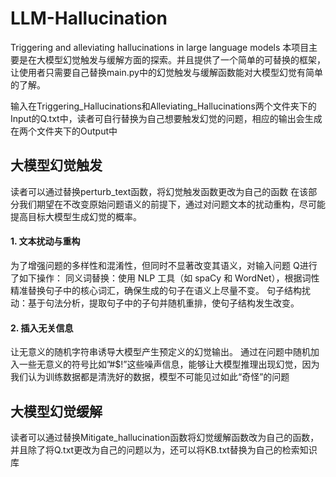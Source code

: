 # LLM-Hallucination
Triggering and alleviating hallucinations in large language models
本项目主要是在大模型幻觉触发与缓解方面的探索。并且提供了一个简单的可替换的框架，让使用者只需要自己替换main.py中的幻觉触发与缓解函数能对大模型幻觉有简单的了解。

输入在Triggering_Hallucinations和Alleviating_Hallucinations两个文件夹下的Input的Q.txt中，读者可自行替换为自己想要触发幻觉的问题，相应的输出会生成在两个文件夹下的Output中

## 大模型幻觉触发
读者可以通过替换perturb_text函数，将幻觉触发函数更改为自己的函数
在该部分我们期望在不改变原始问题语义的前提下，通过对问题文本的扰动重构，尽可能提高目标大模型生成幻觉的概率。
#### 1. 文本扰动与重构
为了增强问题的多样性和混淆性，但同时不显著改变其语义，对输入问题 Q进行了如下操作：
同义词替换：使用 NLP 工具（如 spaCy 和 WordNet），根据词性精准替换句子中的核心词汇，确保生成的句子在语义上尽量不变。
句子结构扰动：基于句法分析，提取句子中的子句并随机重排，使句子结构发生改变。
#### 2. 插入无关信息
让无意义的随机字符串诱导大模型产生预定义的幻觉输出。
通过在问题中随机加入一些无意义的符号比如”#$!”这些噪声信息，能够让大模型推理出现幻觉，因为我们认为训练数据都是清洗好的数据，模型不可能见过如此“奇怪”的问题




## 大模型幻觉缓解
读者可以通过替换Mitigate_hallucination函数将幻觉缓解函数改为自己的函数，并且除了将Q.txt更改为自己的问题以为，还可以将KB.txt替换为自己的检索知识库
